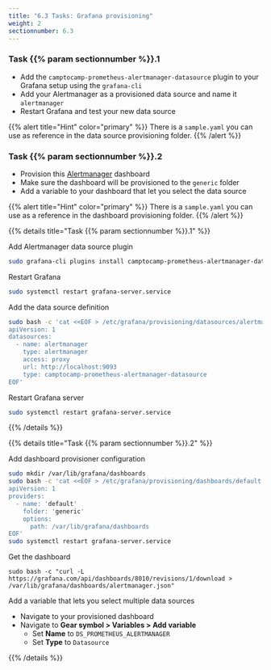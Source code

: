 ```yaml
---
title: "6.3 Tasks: Grafana provisioning"
weight: 2
sectionnumber: 6.3
---
```


### Task {{% param sectionnumber %}}.1

* Add the `camptocamp-prometheus-alertmanager-datasource` plugin to your Grafana setup using the `grafana-cli`
* Add your Alertmanager as a provisioned data source and name it `alertmanager`
* Restart Grafana and test your new data source

{{% alert title="Hint" color="primary" %}}
There is a `sample.yaml` you can use as reference in the data source provisioning folder.
{{% /alert %}}

### Task {{% param sectionnumber %}}.2

* Provision this [Alertmanager](https://grafana.com/grafana/dashboards/8010) dashboard
* Make sure the dashboard will be provisioned to the `generic` folder
* Add a variable to your dashboard that let you select the data source

{{% alert title="Hint" color="primary" %}}
There is a `sample.yaml` you can use as a reference in the dashboard provisioning folder.
{{% /alert %}}

{{% details title="Task {{% param sectionnumber %}}.1" %}}

Add Alertmanager data source plugin

```bash
sudo grafana-cli plugins install camptocamp-prometheus-alertmanager-datasource
```

Restart Grafana

```bash
sudo systemctl restart grafana-server.service
```

Add the data source definition

```bash
sudo bash -c 'cat <<EOF > /etc/grafana/provisioning/datasources/alertmanager.yaml
apiVersion: 1
datasources:
  - name: alertmanager
    type: alertmanager
    access: proxy
    url: http://localhost:9093
    type: camptocamp-prometheus-alertmanager-datasource
EOF'
```

Restart Grafana server

```bash
sudo systemctl restart grafana-server.service
```

{{% /details %}}

{{% details title="Task {{% param sectionnumber %}}.2" %}}

Add dashboard provisioner configuration

```bash
sudo mkdir /var/lib/grafana/dashboards
sudo bash -c 'cat <<EOF > /etc/grafana/provisioning/dashboards/default.yaml
apiVersion: 1
providers:
  - name: 'default'
    folder: 'generic'
    options:
      path: /var/lib/grafana/dashboards
EOF'
sudo systemctl restart grafana-server.service
```

Get the dashboard
```
sudo bash -c "curl -L  https://grafana.com/api/dashboards/8010/revisions/1/download > /var/lib/grafana/dashboards/alertmanager.json"
```

Add a variable that lets you select multiple data sources

* Navigate to your provisioned dashboard
* Navigate to **Gear symbol > Variables > Add variable**
  * Set **Name** to `DS_PROMETHEUS_ALERTMANAGER`
  * Set **Type** to `Datasource`

{{% /details %}}

